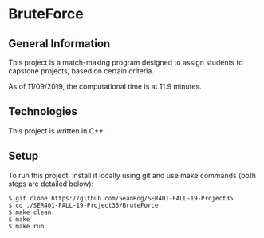 # BruteForce

## General Information
This project is a match-making program designed to assign students to capstone projects, based on certain criteria.

As of 11/09/2019, the computational time is at 11.9 minutes.

## Technologies
This project is written in C++.

## Setup
To run this project, install it locally using git and use make commands (both steps are detailed below):

```
$ git clone https://github.com/SeanRog/SER401-FALL-19-Project35
$ cd ./SER401-FALL-19-Project35/BruteForce
$ make clean
$ make
$ make run
```
